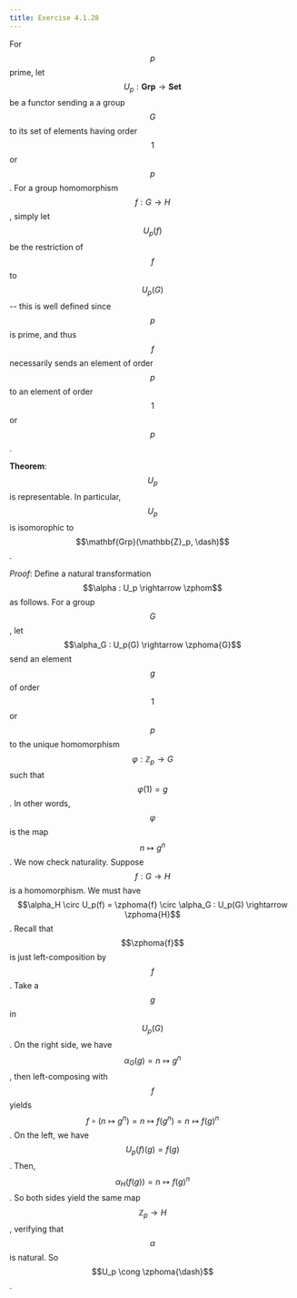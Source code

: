 ```yaml
---
title: Exercise 4.1.28
---
```


$$
\newcommand{\zphom}{\mathbf{Grp}(\mathbb{Z}_p, \dash)}
\newcommand{\zphoma}[1]{\mathbf{Grp}(\mathbb{Z}_p, #1)}
$$

For $$p$$ prime, let $$U_p : \mathbf{Grp} \rightarrow \mathbf{Set}$$ be a functor sending a a group $$G$$ to its set of elements having order $$1$$ or $$p$$.
For a group homomorphism $$f : G \rightarrow H$$, simply let $$U_p(f)$$ be the restriction of $$f$$ to $$U_p(G)$$ -- this is well defined since $$p$$ is prime, and thus $$f$$ necessarily sends an element of order $$p$$ to an element of order $$1$$ or $$p$$.

**Theorem**:
$$U_p$$ is representable.
In particular, $$U_p$$ is isomorophic to $$\mathbf{Grp}(\mathbb{Z}_p, \dash)$$.


*Proof*:
Define a natural transformation $$\alpha : U_p \rightarrow \zphom$$ as follows.
For a group $$G$$, let $$\alpha_G : U_p(G) \rightarrow \zphoma{G}$$ send an element $$g$$ of order $$1$$ or $$p$$ to the unique homomorphism $$\varphi : \mathbb{Z}_p \rightarrow G$$ such that $$\varphi(1) = g$$.
In other words, $$\varphi$$ is the map $$n \mapsto g^n$$.
We now check naturality.
Suppose $$f : G \rightarrow H$$ is a homomorphism.
We must have $$\alpha_H \circ U_p(f) = \zphoma{f} \circ \alpha_G : U_p(G) \rightarrow \zphoma{H}$$.
Recall that $$\zphoma{f}$$ is just left-composition by $$f$$.
Take a $$g$$ in $$U_p(G)$$.
On the right side, we have $$\alpha_G(g) = n \mapsto g^n$$, then left-composing with $$f$$ yields $$f \circ (n \mapsto g^n) = n \mapsto f(g^n) = n \mapsto f(g)^n$$.
On the left, we have $$U_p(f)(g) = f(g)$$.
Then, $$\alpha_H(f(g)) = n \mapsto f(g)^n$$.
So both sides yield the same map $$\mathbb{Z}_p \rightarrow H$$, verifying that $$\alpha$$ is natural.
So $$U_p \cong \zphoma{\dash}$$.
